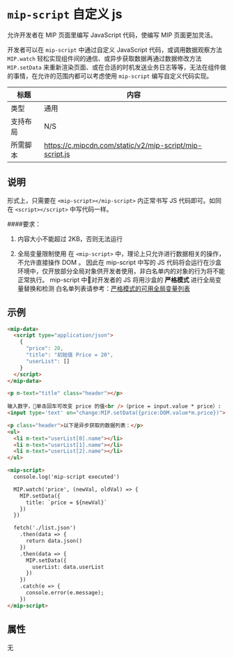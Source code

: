 # `mip-script` 自定义 js

允许开发者在 MIP 页面里编写 JavaScript 代码，使编写 MIP 页面更加灵活。

开发者可以在 `mip-script` 中通过自定义 JavaScript 代码，或调用数据观察方法 `MIP.watch` 轻松实现组件间的通信、或异步获取数据再通过数据修改方法 `MIP.setData` 来重新渲染页面、或在合适的时机发送业务日志等等，无法在组件做的事情，在允许的范围内都可以考虑使用 `mip-script` 编写自定义代码实现。

标题|内容
----|----
类型|通用
支持布局|N/S
所需脚本|https://c.mipcdn.com/static/v2/mip-script/mip-script.js

## 说明

形式上，只需要在 `<mip-script></mip-script>` 内正常书写 JS 代码即可。如同在 `<script></script>` 中写代码一样。

####要求：

1. 内容大小不能超过 2KB，否则无法运行

2. 全局变量限制使用
在 `<mip-script>` 中，理论上只允许进行数据相关的操作，不允许直接操作 DOM 。
因此在 mip-script 中写的 JS 代码将会运行在沙盒环境中，仅开放部分全局对象供开发者使用，非白名单内的对象的行为将不能正常执行。
mip-script 中对开发者的 JS 将用沙盒的 **严格模式** 进行全局变量替换和检测
白名单列表请参考：[严格模式的可用全局变量列表](
https://www.npmjs.com/package/mip-sandbox#%E4%B8%A5%E6%A0%BC%E6%A8%A1%E5%BC%8F%E4%B8%8B%E7%9A%84%E6%B2%99%E7%9B%92%E5%AE%89%E5%85%A8%E5%8F%98%E9%87%8F)

## 示例

```html
<mip-data>
  <script type="application/json">
    {
      "price": 20,
      "title": "初始值 Price = 20",
      "userList": []
    }
  </script>
</mip-data>

<p m-text="title" class="header"></p>
    
输入数字，单击回车可改变 price 的值<br />（price = input.value * price）:
<input type='text' on="change:MIP.setData({price:DOM.value*m.price})">

<p class="header">以下是异步获取的数据列表：</p>
<ul>
  <li m-text="userList[0].name"></li>
  <li m-text="userList[1].name"></li>
  <li m-text="userList[2].name"></li>
</ul>

<mip-script>
  console.log('mip-script executed')

  MIP.watch('price', (newVal, oldVal) => {
    MIP.setData({
      title: `price = ${newVal}`
    })
  })

  fetch('./list.json')
    .then(data => {
      return data.json()
    })
    .then(data => {
      MIP.setData({
        userList: data.userList
      })
    })  
    .catch(e => {
      console.error(e.message); 
    })
</mip-script>
```

## 属性

无
